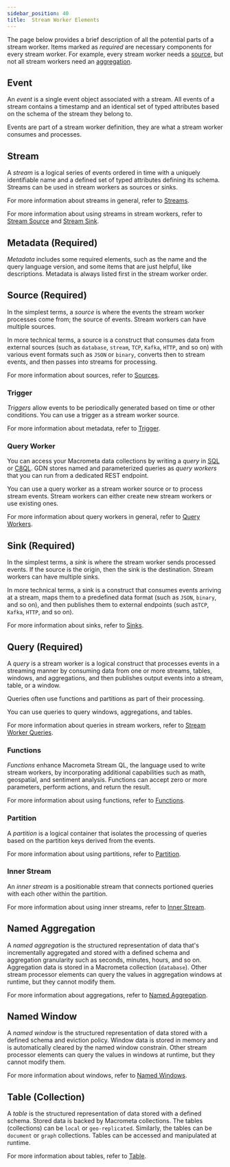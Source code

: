 ```yaml
---
sidebar_position: 40
title:  Stream Worker Elements
---
```


The page below provides a brief description of all the potential parts of a stream worker. Items marked as _required_ are necessary components for every stream worker. For example, every stream worker needs a [source](#source-required), but not all stream workers need an [aggregation](#named-aggregation).

## Event

An _event_ is a single event object associated with a stream. All events of a stream contains a timestamp and an identical set of typed attributes based on the schema of the stream they belong to.

Events are part of a stream worker definition, they are what a stream worker consumes and processes.

## Stream

A _stream_ is a logical series of events ordered in time with a uniquely identifiable name and a defined set of typed attributes defining its schema. Streams can be used in stream workers as sources or sinks.

For more information about streams in general, refer to [Streams](../../../streams/).

For more information about using streams in stream workers, refer to [Stream Source](../source/stream-source) and [Stream Sink](../sink/stream-sink).

## Metadata (Required)

_Metadata_ includes some required elements, such as the name and the query language version, and some items that are just helpful, like descriptions. Metadata is always listed first in the stream worker order.

## Source (Required)

In the simplest terms, a _source_ is where the events the stream worker processes come from; the source of events. Stream workers can have multiple sources.

In more technical terms, a source is a construct that consumes data from external sources (such as `database`, `stream`, `TCP`, `Kafka`, `HTTP`, and so on) with various event formats such as `JSON` or `binary`, converts then to stream events, and then passes into streams for processing.

For more information about sources, refer to [Sources](../source/).

### Trigger

_Triggers_ allow events to be periodically generated based on time or other conditions. You can use a trigger as a stream worker source.

For more information about metadata, refer to [Trigger](../source/trigger).

### Query Worker

You can access your Macrometa data collections by writing a _query_ in [SQL](../../../compute/queryworkers/queries/sql/) or [C8QL](../../../compute/queryworkers/queries/c8ql/). GDN stores named and parameterized queries as _query workers_ that you can run from a dedicated REST endpoint.

You can use a query worker as a stream worker source or to process stream events. Stream workers can either create new stream workers or use existing ones.

For more information about query workers in general, refer to [Query Workers](../../queryworkers/).

## Sink (Required)

In the simplest terms, a _sink_ is where the stream worker sends processed events. If the source is the origin, then the sink is the destination. Stream workers can have multiple sinks.

In more technical terms, a sink is a construct that consumes events arriving at a stream, maps them to a predefined data format (such as `JSON`, `binary`, and so on), and then publishes them to external endpoints (such as`TCP`, `Kafka`, `HTTP`, and so on).

For more information about sinks, refer to [Sinks](../sink/).

## Query (Required)

A _query_ is a stream worker is a logical construct that processes events in a streaming manner by consuming data from one or more streams, tables, windows, and aggregations, and then publishes output events into a stream, table, or a window.

Queries often use functions and partitions as part of their processing.

You can use queries to query windows, aggregations, and tables.

For more information about queries in stream workers, refer to [Stream Worker Queries](../query-guide/).

### Functions

_Functions_ enhance Macrometa Stream QL, the language used to write stream workers, by incorporating additional capabilities such as math, geospatial, and sentiment analysis. Functions can accept zero or more parameters, perform actions, and return the result.

For more information about using functions, refer to [Functions](../query-guide/functions/).

### Partition

A _partition_ is a logical container that isolates the processing of queries based on the partition keys derived from the events.

For more information about using partitions, refer to [Partition](../query-guide/partition/).

### Inner Stream

An _inner stream_ is a positionable stream that connects portioned queries with each other within the partition.

For more information about using inner streams, refer to [Inner Stream](../query-guide/partition/inner-stream).

## Named Aggregation

A _named aggregation_ is the structured representation of data that's incrementally aggregated and stored with a defined schema and aggregation granularity such as seconds, minutes, hours, and so on. Aggregation data is stored in a Macrometa collection (`database`). Other stream processor elements can query the values in aggregation windows at runtime, but they cannot modify them.

For more information about aggregations, refer to [Named Aggregation](../aggregations/).

## Named Window

A _named window_ is the structured representation of data stored with a defined schema and eviction policy. Window data is stored in memory and is automatically cleared by the named window constrain. Other stream processor elements can query the values in windows at runtime, but they cannot modify them.

For more information about windows, refer to [Named Windows](../windows).

## Table (Collection)

A _table_ is the structured representation of data stored with a defined schema. Stored data is backed by Macrometa collections. The tables (collections) can be `local` or `geo-replicated`. Similarly, the tables can be `document` or `graph` collections. Tables can be accessed and manipulated at runtime.

For more information about tables, refer to [Table](../table/).
